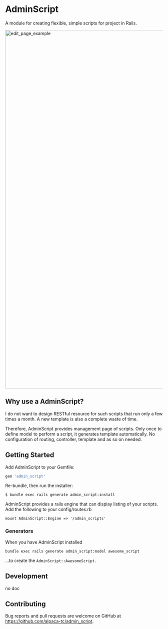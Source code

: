 # AdminScript

A module for creating flexible, simple scripts for project in Rails.

<img width="1147" alt="edit_page_example" src="https://cloud.githubusercontent.com/assets/1688137/21744577/cd1d3bac-d55b-11e6-8a9d-bda96edd4d36.png">

## Why use a AdminScript?

I do not want to design RESTful resource for such scripts that run only a few times a month. A new template is also a complete waste of time.

Therefore, AdminScript provides management page of scripts.
Only once to define model to perform a script, it generates template automatically.
No configuration of routing, controller, template and as so on needed.

## Getting Started

Add AdminScript to your Gemfile:

```ruby
gem 'admin_script'
```

Re-bundle, then run the installer:

    $ bundle exec rails generate admin_script:install

AdminScript provides a rails engine that can display listing of your scripts.
Add the following to your config/routes.rb

```
mount AdminScript::Engine => '/admin_scripts'
```

### Generators

When you have AdminScript installed

```
bundle exec rails generate admin_script:model awesome_script
```

...to create the `AdminScript::AwesomeScript`.

## Development

no doc

## Contributing

Bug reports and pull requests are welcome on GitHub at https://github.com/alpaca-tc/admin_script.
